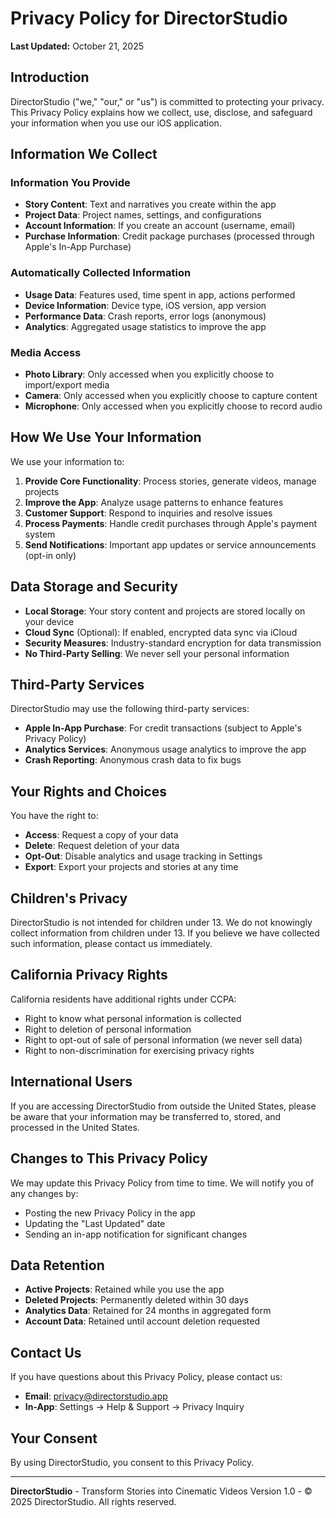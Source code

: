 # Privacy Policy for DirectorStudio

**Last Updated:** October 21, 2025

## Introduction

DirectorStudio ("we," "our," or "us") is committed to protecting your privacy. This Privacy Policy explains how we collect, use, disclose, and safeguard your information when you use our iOS application.

## Information We Collect

### Information You Provide

- **Story Content**: Text and narratives you create within the app
- **Project Data**: Project names, settings, and configurations
- **Account Information**: If you create an account (username, email)
- **Purchase Information**: Credit package purchases (processed through Apple's In-App Purchase)

### Automatically Collected Information

- **Usage Data**: Features used, time spent in app, actions performed
- **Device Information**: Device type, iOS version, app version
- **Performance Data**: Crash reports, error logs (anonymous)
- **Analytics**: Aggregated usage statistics to improve the app

### Media Access

- **Photo Library**: Only accessed when you explicitly choose to import/export media
- **Camera**: Only accessed when you explicitly choose to capture content
- **Microphone**: Only accessed when you explicitly choose to record audio

## How We Use Your Information

We use your information to:

1. **Provide Core Functionality**: Process stories, generate videos, manage projects
2. **Improve the App**: Analyze usage patterns to enhance features
3. **Customer Support**: Respond to inquiries and resolve issues
4. **Process Payments**: Handle credit purchases through Apple's payment system
5. **Send Notifications**: Important app updates or service announcements (opt-in only)

## Data Storage and Security

- **Local Storage**: Your story content and projects are stored locally on your device
- **Cloud Sync** (Optional): If enabled, encrypted data sync via iCloud
- **Security Measures**: Industry-standard encryption for data transmission
- **No Third-Party Selling**: We never sell your personal information

## Third-Party Services

DirectorStudio may use the following third-party services:

- **Apple In-App Purchase**: For credit transactions (subject to Apple's Privacy Policy)
- **Analytics Services**: Anonymous usage analytics to improve the app
- **Crash Reporting**: Anonymous crash data to fix bugs

## Your Rights and Choices

You have the right to:

- **Access**: Request a copy of your data
- **Delete**: Request deletion of your data
- **Opt-Out**: Disable analytics and usage tracking in Settings
- **Export**: Export your projects and stories at any time

## Children's Privacy

DirectorStudio is not intended for children under 13. We do not knowingly collect information from children under 13. If you believe we have collected such information, please contact us immediately.

## California Privacy Rights

California residents have additional rights under CCPA:

- Right to know what personal information is collected
- Right to deletion of personal information
- Right to opt-out of sale of personal information (we never sell data)
- Right to non-discrimination for exercising privacy rights

## International Users

If you are accessing DirectorStudio from outside the United States, please be aware that your information may be transferred to, stored, and processed in the United States.

## Changes to This Privacy Policy

We may update this Privacy Policy from time to time. We will notify you of any changes by:

- Posting the new Privacy Policy in the app
- Updating the "Last Updated" date
- Sending an in-app notification for significant changes

## Data Retention

- **Active Projects**: Retained while you use the app
- **Deleted Projects**: Permanently deleted within 30 days
- **Analytics Data**: Retained for 24 months in aggregated form
- **Account Data**: Retained until account deletion requested

## Contact Us

If you have questions about this Privacy Policy, please contact us:

- **Email**: privacy@directorstudio.app
- **In-App**: Settings → Help & Support → Privacy Inquiry

## Your Consent

By using DirectorStudio, you consent to this Privacy Policy.

---

**DirectorStudio** - Transform Stories into Cinematic Videos
Version 1.0 - © 2025 DirectorStudio. All rights reserved.

